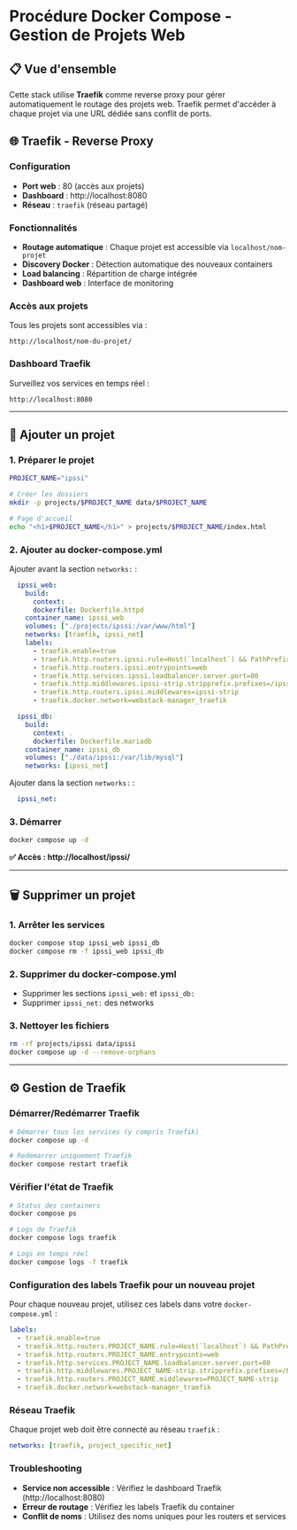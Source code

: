 # Procédure Docker Compose - Gestion de Projets Web

## 📋 Vue d'ensemble

Cette stack utilise **Traefik** comme reverse proxy pour gérer automatiquement le routage des projets web. Traefik permet d'accéder à chaque projet via une URL dédiée sans conflit de ports.

## 🌐 Traefik - Reverse Proxy

### Configuration
- **Port web** : 80 (accès aux projets)
- **Dashboard** : http://localhost:8080
- **Réseau** : `traefik` (réseau partagé)

### Fonctionnalités
- **Routage automatique** : Chaque projet est accessible via `localhost/nom-projet`
- **Discovery Docker** : Détection automatique des nouveaux containers
- **Load balancing** : Répartition de charge intégrée
- **Dashboard web** : Interface de monitoring

### Accès aux projets
Tous les projets sont accessibles via :
```
http://localhost/nom-du-projet/
```

### Dashboard Traefik
Surveillez vos services en temps réel :
```
http://localhost:8080
```

---

## 🚀 Ajouter un projet

### 1. Préparer le projet
```bash
PROJECT_NAME="ipssi"

# Créer les dossiers
mkdir -p projects/$PROJECT_NAME data/$PROJECT_NAME

# Page d'accueil
echo "<h1>$PROJECT_NAME</h1>" > projects/$PROJECT_NAME/index.html
```

### 2. Ajouter au docker-compose.yml
Ajouter avant la section `networks:` :

```yaml
  ipssi_web:
    build:
      context: .
      dockerfile: Dockerfile.httpd
    container_name: ipssi_web
    volumes: ["./projects/ipssi:/var/www/html"]
    networks: [traefik, ipssi_net]
    labels:
      - traefik.enable=true
      - traefik.http.routers.ipssi.rule=Host(`localhost`) && PathPrefix(`/ipssi`)
      - traefik.http.routers.ipssi.entrypoints=web
      - traefik.http.services.ipssi.loadbalancer.server.port=80
      - traefik.http.middlewares.ipssi-strip.stripprefix.prefixes=/ipssi
      - traefik.http.routers.ipssi.middlewares=ipssi-strip
      - traefik.docker.network=webstack-manager_traefik

  ipssi_db:
    build:
      context: .
      dockerfile: Dockerfile.mariadb
    container_name: ipssi_db
    volumes: ["./data/ipssi:/var/lib/mysql"]
    networks: [ipssi_net]
```

Ajouter dans la section `networks:` :
```yaml
  ipssi_net:
```

### 3. Démarrer
```bash
docker compose up -d
```

**✅ Accès : http://localhost/ipssi/**

---

## 🗑️ Supprimer un projet

### 1. Arrêter les services
```bash
docker compose stop ipssi_web ipssi_db
docker compose rm -f ipssi_web ipssi_db
```

### 2. Supprimer du docker-compose.yml
- Supprimer les sections `ipssi_web:` et `ipssi_db:`
- Supprimer `ipssi_net:` des networks

### 3. Nettoyer les fichiers
```bash
rm -rf projects/ipssi data/ipssi
docker compose up -d --remove-orphans
```

---

## ⚙️ Gestion de Traefik

### Démarrer/Redémarrer Traefik
```bash
# Démarrer tous les services (y compris Traefik)
docker compose up -d

# Redémarrer uniquement Traefik
docker compose restart traefik
```

### Vérifier l'état de Traefik
```bash
# Status des containers
docker compose ps

# Logs de Traefik
docker compose logs traefik

# Logs en temps réel
docker compose logs -f traefik
```

### Configuration des labels Traefik pour un nouveau projet
Pour chaque nouveau projet, utilisez ces labels dans votre `docker-compose.yml` :

```yaml
labels:
  - traefik.enable=true
  - traefik.http.routers.PROJECT_NAME.rule=Host(`localhost`) && PathPrefix(`/PROJECT_NAME`)
  - traefik.http.routers.PROJECT_NAME.entrypoints=web
  - traefik.http.services.PROJECT_NAME.loadbalancer.server.port=80
  - traefik.http.middlewares.PROJECT_NAME-strip.stripprefix.prefixes=/PROJECT_NAME
  - traefik.http.routers.PROJECT_NAME.middlewares=PROJECT_NAME-strip
  - traefik.docker.network=webstack-manager_traefik
```

### Réseau Traefik
Chaque projet web doit être connecté au réseau `traefik` :
```yaml
networks: [traefik, project_specific_net]
```

### Troubleshooting
- **Service non accessible** : Vérifiez le dashboard Traefik (http://localhost:8080)
- **Erreur de routage** : Vérifiez les labels Traefik du container
- **Conflit de noms** : Utilisez des noms uniques pour les routers et services
